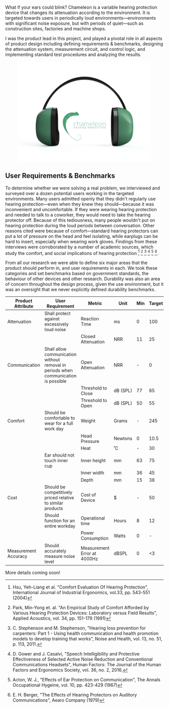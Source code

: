 What if your ears could blink? Chameleon is a variable hearing protection device that changes its attenuation according to the environment. It is targeted towards users in periodically loud environments—environments with significant noise exposure, but with periods of quiet—such as construction sites, factories and machine shops. 

I was the product lead in this project, and played a pivotal role in all aspects of product design including defining requirements & benchmarks, designing the attenuation system, measurement circuit, and control logic, and implementing standard test procedures and analyzing the results. 

<figure class='folio_image' id='img1'>
	<a target='_blank'>
		<img src='../includes/portfolio_images/chameleon/chameleon-front-render-with-logo.jpg'>
	</a>
<figcaption></figcaption>
</figure>

## User Requirements & Benchmarks

To determine whether we were solving a real problem, we interviewed and surveyed over a dozen potential users working in the targeted environments. Many users admitted openly that they didn't regularly use hearing protection—even when they knew they should—because it was inconvenient and uncomfortable. If they were wearing hearing protection and needed to talk to a coworker, they would need to take the hearing protector off. Because of this tediousness, many people wouldn't put on hearing protection during the loud periods between conversation. Other reasons cited were because of comfort—standard hearing protectors can put a lot of pressure on the head and feel isolating, while earplugs can be hard to insert, especially when wearing work gloves. Findings from these interviews were corroborated by a number of academic sources, which study the comfort, and social implications of hearing protection [^Hsu] [^Park] [^Stephenson&Stephenson] [^Gower] [^Acton] [^Berger].

From all our research we were able to define six major areas that the product should perform in, and user requirements in each. We took these categories and set benchmarks based on government standards, the behaviour of other devices and other research. Durability was also an area of concern throughout the design process, given the use environment, but it was an oversight that we never explicitly defined durability benchmarks.

<table>
<thead><tr><th>Product Attribute</th><th>User Requirement</th><th>Metric</th><th>Unit</th><th>Min</th><th>Target</th><th>Max</th></tr></thead><tbody>
 <tr><td>Attenuation</td><td>Shall protect against excessively loud noise</td><td>Reaction Time</td><td>ms</td><td>0</td><td>100</td><td>1000</td></tr>
 <tr><td>&nbsp;</td><td></td><td>Closed Attenuation</td><td>NRR</td><td>11</td><td>25</td><td>32</td></tr>
 <tr><td>Communication</td><td>Shall allow communication without removal in periods when communication is possible</td><td>Open Attenuation</td><td>NRR</td><td> - </td><td>0</td><td>6</td></tr>
 <tr><td>&nbsp;</td><td></td><td>Threshold to Close</td><td>dB (SPL)</td><td>77</td><td>85</td><td>90</td></tr>
 <tr><td>&nbsp;</td><td>&nbsp;</td><td>Threshold to Open</td><td>dB (SPL)</td><td>50</td><td>55</td><td>65</td></tr>
 <tr><td>Comfort</td><td>Should be comfortable to wear for a full work day</td><td>Weight</td><td>Grams</td><td> - </td><td>245</td><td>330</td></tr>
 <tr><td>&nbsp;</td><td>&nbsp;</td><td>Head Pressure</td><td>Newtons</td><td>0</td><td>10.5</td><td>14</td></tr>
 <tr><td>&nbsp;</td><td>&nbsp;</td><td>Heat</td><td>˚C</td><td> - </td><td>30</td><td>36</td></tr>
 <tr><td>&nbsp;</td><td>Ear should not touch inner cup</td><td>Inner height</td><td>mm</td><td>63</td><td>75</td><td> - </td></tr>
 <tr><td>&nbsp;</td><td>&nbsp;</td><td>Inner width</td><td>mm</td><td>36</td><td>45</td><td> - </td></tr>
 <tr><td>&nbsp;</td><td>&nbsp;</td><td>Depth</td><td>mm</td><td>15</td><td>38</td><td> - </td></tr>
 <tr><td>Cost</td><td>Should be competitively priced relative to similar products</td><td>Cost of Device</td><td>$</td><td> - </td><td>50</td><td>300</td></tr>
 <tr><td>&nbsp;</td><td>Should function for an entire workday</td><td>Operational time</td><td>Hours</td><td>8</td><td>12</td><td> - </td></tr>
 <tr><td>&nbsp;</td><td>&nbsp;</td><td>Power Consumption</td><td>Watts</td><td>0</td><td> - </td><td>1.85</td></tr>
 <tr><td>Measurement Accuracy</td><td>Should accurately measure noise level</td><td>Measurement Error at 4000Hz</td><td>dBSPL</td><td>0</td><td><3</td><td>3</td></tr>
</tbody></table>

More details coming soon!

<!-- ## Measurement Circuit

## Control Logic

## Mechanical Design

## Comfort and Ergonomics -->



[^Hsu]: Hsu, Yeh-Liang et al. "Comfort Evaluation Of Hearing Protection", International Journal of Industrial Ergonomics, vol.33, pp. 543-551 (2004)

[^Park]: Park, Min-Yong et. al. "An Empirical Study of Comfort Afforded by Various Hearing Protection Devices: Laboratory versus Field Results", Applied Acoustics, vol. 34, pp. 151-179 (1991)

[^Stephenson&Stephenson]: C. Stephenson and M. Stephenson, "Hearing loss prevention for carpenters: Part 1 - Using health communication and health promotion models to develop training that works", Noise and Health, vol. 13, no. 51, p. 113, 2011.

[^Gower]:  D. Gower and J. Casalvi, "Speech Intelligibility and Protective Effectiveness of Selected Active Noise Reduction and Conventional Communications Headsets", Human Factors: The Journal of the Human Factors and Ergonomics Society, vol. 36, no. 2, 2016.

[^Acton]: Acton, W. J., "Effects of Ear Protection on Communication", The Annals Occupational Hygeine, vol. 10, pp. 423-429 (1967)

[^Berger]: E. H. Berger, "The Effects of Hearing Protectors on Auditory Communications", Aearo Company (1979)